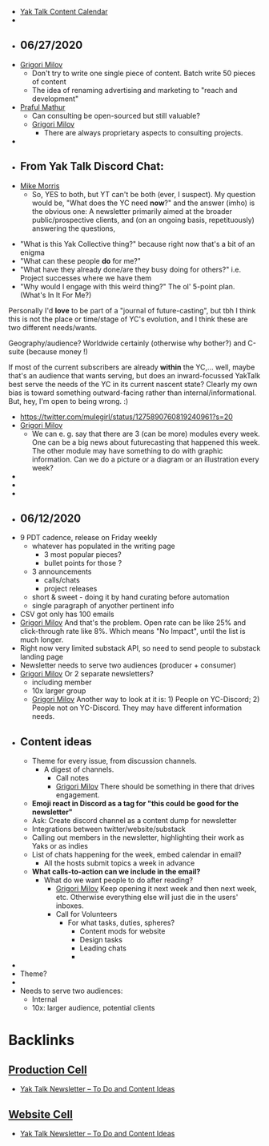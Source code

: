- [Yak Talk Content Calendar](<Yak Talk Content Calendar.md>)
- 
- ## 06/27/2020
- [Grigori Milov](<Grigori Milov.md>)
    - Don't try to write one single piece of content. Batch write 50 pieces of content
    - The idea of renaming advertising and marketing to "reach and development"
- [Praful Mathur](<Praful Mathur.md>)
    - Can consulting be open-sourced but still valuable?
    - [Grigori Milov](<Grigori Milov.md>)
        - There are always proprietary aspects to consulting projects.
- 
- ## From Yak Talk Discord Chat:
- [Mike Morris](<Mike Morris.md>)
    - So, YES to both, but YT can't be both (ever, I suspect). My question would be, "What does the YC need __now__?" and the answer (imho) is the obvious one: A newsletter primarily aimed at the broader public/prospective clients, and (on an ongoing basis, repetituously) answering the questions, 
* "What is this Yak Collective thing?" because right now that's a bit of an enigma
* "What can these people **do** for me?"
* "What have they already done/are they busy doing for others?" i.e. Project successes where we have them
* "Why would I engage with this weird thing?" The ol' 5-point plan. (What's In It For Me?)

Personally I'd __love__ to be part of a "journal of future-casting", but tbh I think this is not the place or time/stage of YC's evolution, and I think these are two different needs/wants.

Geography/audience? Worldwide certainly (otherwise why bother?) and C-suite (because money !)

If most of the current subscribers are already __within__ the YC,... well, maybe that's an audience that wants serving, but does an inward-focussed YakTalk best serve the needs of the YC in its current nascent state? Clearly my own bias is toward something outward-facing rather than internal/informational. But, hey, I'm open to being wrong. :)
- https://twitter.com/mulegirl/status/1275890760819240961?s=20
- [Grigori Milov](<Grigori Milov.md>)
    - We can e. g. say that there are 3 (can be more) modules every week. 
One can be a big news about futurecasting that happened this week. 
The other module may have something to do with graphic information. Can we do a picture or a diagram or an illustration every week?
- 
- 
- 
- ## 06/12/2020
- 9 PDT cadence, release on Friday weekly 
    - whatever has populated in the writing page 
        - 3 most popular pieces? 
        - bullet points for those ? 
    - 3 announcements
        - calls/chats 
        - project releases
    - short & sweet - doing it by hand curating before automation 
    - single paragraph of anyother pertinent info 
- CSV got only has 100 emails 
- [Grigori Milov](<Grigori Milov.md>) And that's the problem. Open rate can be like 25% and click-through rate like 8%. Which means "No Impact", until the list is much longer.
- Right now very limited substack API, so need to send people to substack landing page 
- Newsletter needs to serve two audiences (producer + consumer) 
- [Grigori Milov](<Grigori Milov.md>) Or 2 separate newsletters?
    - including member
    - 10x larger group
    - [Grigori Milov](<Grigori Milov.md>) Another way to look at it is: 1) People on YC-Discord; 2) People not on YC-Discord. They may have different information needs. 
- ## Content ideas
    - Theme for every issue, from discussion channels.
        - A digest of channels.
            - Call notes
            - [Grigori Milov](<Grigori Milov.md>) There should be something in there that drives engagement.
    - **Emoji react in Discord as a tag for "this could be good for the newsletter"**
    - Ask: Create discord channel as a content dump for newsletter 
    - Integrations between twitter/website/substack
    - Calling out members in the newsletter, highlighting their work as Yaks or as indies
    - List of chats happening for the week, embed calendar in email?
        - All the hosts submit topics a week in advance
    - **What calls-to-action can we include in the email?**
        - What do we want people to do after reading?
            - [Grigori Milov](<Grigori Milov.md>) Keep opening it next week and then next week, etc. Otherwise everything else will just die in the users' inboxes.
            - Call for Volunteers
                - For what tasks, duties, spheres?
                    - Content mods for website
                    - Design tasks
                    - Leading chats
                    - 
- 
- Theme? 
- 
- Needs to serve two audiences:
    - Internal
    - 10x: larger audience, potential clients

# Backlinks
## [Production Cell](<Production Cell.md>)
- [Yak Talk Newsletter – To Do and Content Ideas](<Yak Talk Newsletter – To Do and Content Ideas.md>)

## [Website Cell](<Website Cell.md>)
- [Yak Talk Newsletter – To Do and Content Ideas](<Yak Talk Newsletter – To Do and Content Ideas.md>)


